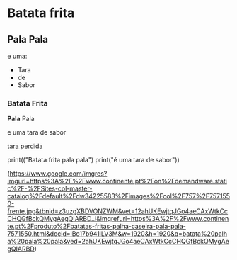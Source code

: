 # Batata frita 

## Pala Pala

e uma:
- Tara
- de 
- Sabor

### Batata Frita

**Pala** Pala

e uma tara de sabor

[tara perdida](https://www.youtube.com/watch?v=WKM07iNFoKY)


print(("Batata frita pala pala")
print("é uma tara de sabor"))


(https://www.google.com/imgres?imgurl=https%3A%2F%2Fwww.continente.pt%2Fon%2Fdemandware.static%2F-%2FSites-col-master-catalog%2Fdefault%2Fdw34225583%2Fimages%2Fcol%2F757%2F7571550-frente.jpg&tbnid=z3uzgXBDVONZWM&vet=12ahUKEwjtqJGo4aeCAxWtkCcCHQGfBckQMygAegQIARBD..i&imgrefurl=https%3A%2F%2Fwww.continente.pt%2Fproduto%2Fbatatas-fritas-palha-caseira-pala-pala-7571550.html&docid=iBo17b941lLV3M&w=1920&h=1920&q=batata%20palha%20pala%20pala&ved=2ahUKEwjtqJGo4aeCAxWtkCcCHQGfBckQMygAegQIARBD)